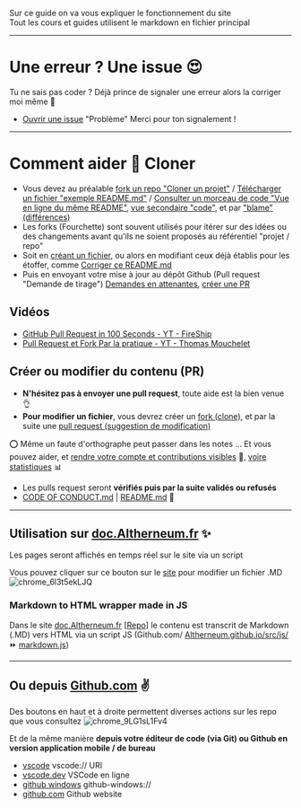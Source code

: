 Sur ce guide on va vous expliquer le fonctionnement du site  
Tout les cours et guides utilisent le markdown en fichier principal

---

# Une erreur ? Une issue 😍
Tu ne sais pas coder ? Déjà prince de signaler une erreur alors la corriger moi même 🙊
- [Ouvrir une issue](https://doc.Altherneum.fr/github/issues.html) "Problème"
Merci pour ton signalement ! 

---

# Comment aider 💾 Cloner 
- Vous devez au préalable [fork un repo "Cloner un projet"](https://github.com/Altherneum/.github/fork) / [Télécharger un fichier "exemple README.md"](https://github.com/Altherneum/.github/raw/main/note/README.md) / [Consulter un morceau de code "Vue en ligne du même README"](https://github.com/Altherneum/.github/blob/main/note/README.md), [vue secondaire "code"](https://github.com/Altherneum/.github/blob/main/note/README.md?plain=1), et par ["blame" (différences)](https://github.com/Altherneum/.github/blame/main/note/README.md)
- Les forks (Fourchette) sont souvent utilisés pour itérer sur des idées ou des changements avant qu'ils ne soient proposés au référentiel "projet / repo"
- Soit en [créant un fichier](https://github.com/Altherneum/.github/new/main/note), ou alors en modifiant ceux déjà établis pour les étoffer, comme [Corriger ce README.md](https://github.com/Altherneum/.github/edit/main/note/README.md)
- Puis en envoyant votre mise à jour au dépôt Github (Pull request "Demande de tirage") [Demandes en attenantes](https://github.com/Altherneum/.github/pulls), [créer une PR](https://github.com/Altherneum/.github/compare) 

## Vidéos
- [GitHub Pull Request in 100 Seconds - YT - FireShip](https://www.youtube.com/watch?v=8lGpZkjnkt4)
- [Pull Request et Fork Par la pratique - YT - Thomas Mouchelet](https://www.youtube.com/watch?v=S0aH4kfy87k)

## Créer ou modifier du contenu (PR)
- __N'hésitez pas à envoyer une **pull request**__, toute aide est la bien venue 👌
- **Pour modifier un fichier**, vous devrez créer un [fork (clone)](https://docs.github.com/get-started/quickstart/fork-a-repo), et par la suite une [pull request (suggestion de modification)](https://docs.github.com/pull-requests)

⭕ Même un faute d'orthographe peut passer dans les notes ...
Et vous pouvez aider, et [rendre votre compte et contributions visibles](https://doc.Altherneum.fr/github/contributeur) 👑, [voire statistiques](https://doc.Altherneum.fr/github/statistiques) 📊
- Les pulls request seront __**vérifiés puis par la suite validés ou refusés**__
- [CODE OF CONDUCT.md](https://doc.Altherneum.fr/github/code_of_conduct) | [README.md](https://doc.Altherneum.fr/github/readme) 🚀

---

## Utilisation sur [doc.Altherneum.fr](https://doc.Altherneum.fr) ✨
Les pages seront affichés en temps réel sur le site via un script  

Vous pouvez cliquer sur ce bouton sur le [site](https://doc.Altherneum.fr/cours/readme) pour modifier un fichier .MD ![chrome_6l3t5ekLJQ](https://github.com/Altherneum/.github/assets/84735589/a5f5ceb3-8d2f-4437-a4c7-73ae6413a547)  

### Markdown to HTML wrapper made in JS
Dans le site [doc.Altherneum.fr](https://doc.Altherneum.fr) [[Repo](https://github.com/Altherneum/Altherneum.github.io/)] le contenu est transcrit de Markdown (.MD) vers HTML via un script JS (Github.com/ [Altherneum.github.io/src/js/](https://github.com/Altherneum/Altherneum.github.io/tree/main/src/js) ⏩ [markdown.js](https://github.com/Altherneum/Altherneum.github.io/blob/main/src/js/markdown.js))

---

## Ou depuis [Github.com](https://github.com) ✌

Des boutons en haut et à droite permettent diverses actions sur les repo que vous consultez ![chrome_9LG1sL1Fv4](https://github.com/Altherneum/.github/assets/84735589/93b3bb7e-0bca-479c-8629-dc141fb2cb63)  

Et de la même manière __**depuis votre éditeur de code (via Git) ou Github en version application mobile / de bureau**__

- [vscode](vscode://) vscode:// URI
- [vscode.dev](https://vscode.dev) VSCode en ligne
- [github windows](github-windows://) github-windows://
- [github.com](https://github.com) Github website

